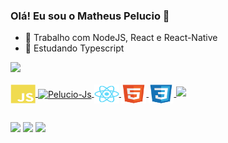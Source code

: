 ### Olá! Eu sou o Matheus Pelucio 👋

- 🔭 Trabalho com NodeJS, React e React-Native
- 🌱 Estudando Typescript

<div>
  <a href="https://github.com/mtspelucio" />
  
  <img height="180em" src="https://github-readme-stats.vercel.app/api/top-langs/?username=mtspelucio&layout=compact&langs_count=16&theme=transparent" />
</div>

<div style="display: inline_block"><br>
  <img align="center" alt="Pelucio-Js" height="30" width="40" src="https://raw.githubusercontent.com/devicons/devicon/master/icons/javascript/javascript-plain.svg">
  <img align="center" alt="Pelucio-Js" height="30" width="40" src="https://cdn.jsdelivr.net/gh/devicons/devicon/icons/nodejs/nodejs-original.svg" />
  <img align="center" alt="Pelucio-React" height="30" width="40" src="https://raw.githubusercontent.com/devicons/devicon/master/icons/react/react-original.svg">
  <img align="center" alt="Pelucio-HTML" height="30" width="40" src="https://raw.githubusercontent.com/devicons/devicon/master/icons/html5/html5-original.svg">
  <img align="center" alt="Pelucio-CSS" height="30" width="40" src="https://raw.githubusercontent.com/devicons/devicon/master/icons/css3/css3-original.svg">
  <img src="https://cdn.jsdelivr.net/gh/devicons/devicon/icons/java/java-original.svg" />
</div>

##

<div> 
  
  <a href="https://www.instagram.com/mtsrangels" target="_blank"><img src="https://img.shields.io/badge/-Instagram-%23E4405F?style=for-the-badge&logo=instagram&logoColor=white" target="_blank"></a>
  <a href = "mailto:mts.rangel@hotmail.com"><img src="https://img.shields.io/badge/Microsoft_Outlook-0078D4?style=for-the-badge&logo=microsoft-outlook&logoColor=white" target="_blank"></a>
  <a href="https://www.linkedin.com/in/matheus-pelucio-0b3909133/" target="_blank"><img src="https://img.shields.io/badge/-LinkedIn-%230077B5?style=for-the-badge&logo=linkedin&logoColor=white" target="_blank"></a> 
  
</div>




<!-- 
- <img height="180em" src="https://github-readme-stats.vercel.app/api?username=mtspelucio&show_icons=true&theme=transparent&include_all_commits=true&count_private=true" />
- <img align="center" alt="Pelucio-Ts" height="30" width="40" src="https://raw.githubusercontent.com/devicons/devicon/master/icons/typescript/typescript-plain.svg"> 

- <a href="https://www.youtube.com/channel/UC_-uuuZbY0AAt9CViNzvc-Q" target="_blank"><img src="https://img.shields.io/badge/YouTube-FF0000?style=for-the-badge&logo=youtube&logoColor=white" target="_blank"></a>
- <a href="https://discord.gg/wagxzStdcR" target="_blank"><img src="https://img.shields.io/badge/Discord-7289DA?style=for-the-badge&logo=discord&logoColor=white" target="_blank"></a> 


-->
